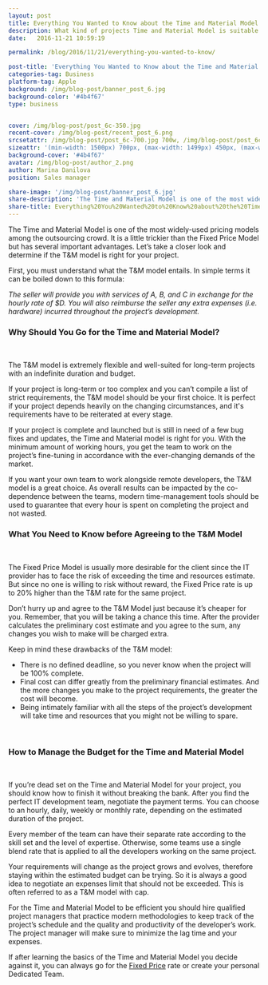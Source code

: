 ```yaml
---
layout: post
title: Everything You Wanted to Know about the Time and Material Model
description: What kind of projects Time and Material Model is suitable for. What you need to know about this engagement model before going for it.
date:   2016-11-21 10:59:19

permalink: /blog/2016/11/21/everything-you-wanted-to-know/

post-title: 'Everything You Wanted to Know about the Time and Material Model'
categories-tag: Business
platform-tag: Apple
background: /img/blog-post/banner_post_6.jpg
background-color: '#4b4f67'
type: business


cover: /img/blog-post/post_6c-350.jpg
recent-cover: /img/blog-post/recent_post_6.png
srcsetattr: /img/blog-post/post_6c-700.jpg 700w, /img/blog-post/post_6c-450.jpg 450w, /img/blog-post/post_6c-350.jpg 350w
sizeattr: '(min-width: 1500px) 700px, (max-width: 1499px) 450px, (max-width: 1000px) 350px, 700px'
background-cover: '#4b4f67'
avatar: /img/blog-post/author_2.png
author: Marina Danilova
position: Sales manager

share-image: '/img/blog-post/banner_post_6.jpg'
share-description: 'The Time and Material Model is one of the most widely-used pricing models among the outsourcing crowd. It is a little trickier than the Fixed Price Model but has several important advantages. Let’s take a closer look and determine if the T&M model is right for your project.'
share-title: Everything%20You%20Wanted%20to%20Know%20about%20the%20Time%20and%20Material%20Model
---
```


<div class="post-body p-t-6rem">
    <p>The Time and Material Model is one of the most widely-used pricing models among the outsourcing crowd. It is a little trickier than the Fixed Price Model but has several important advantages. Let’s take a closer look and determine if the T&M model is right for your project.</p>
    <p>First, you must understand what the T&M model entails. In simple terms it can be boiled down to this formula:</p>
    <p><i>The seller will provide you with services of A, B, and C in exchange for the hourly rate of $D. You will also reimburse the seller any extra expenses (i.e. hardware) incurred throughout the project’s development.</i></p>
    <h3>Why Should You Go for the Time and Material Model?</h3><br>
    <p>The T&M model is extremely flexible and well-suited for long-term projects with an indefinite duration and budget.</p>
    <p>If your project is long-term or too complex and you can’t compile a list of strict requirements, the T&M model should be your first choice. It is perfect if your project depends heavily on the changing circumstances, and it's requirements have to be reiterated at every stage.</p>
    <p>If your project is complete and launched but is still in need of a few bug fixes and updates, the Time and Material model is right for you. With the minimum amount of working hours, you get the team to work on the project’s fine-tuning in accordance with the ever-changing demands of the market.</p>
    <p>If you want your own team to work alongside remote developers, the T&M model is a great choice. As overall results can be impacted by the co-dependence between the teams, modern time-management tools should be used to guarantee that every hour is spent on completing the project and not wasted.</p>
    <h3>What You Need to Know before Agreeing to the T&M Model</h3><br>
    <p>The Fixed Price Model is usually more desirable for the client since the IT provider has to face the risk of exceeding the time and resources estimate. But since no one is willing to risk without reward, the Fixed Price rate is up to 20% higher than the T&M rate for the same project.</p>
    <p>Don’t hurry up and agree to the T&M Model just because it’s cheaper for you. Remember, that you will be taking a chance this time. After the provider calculates the preliminary cost estimate and you agree to the sum, any changes you wish to make will be charged extra.</p>
    <p>Keep in mind these drawbacks of the T&M model:</p>
    <ul>
        <li>There is no defined deadline, so you never know when the project will be 100% complete.</li>
        <li>Final cost can differ greatly from the preliminary financial estimates. And the more changes you make to the project requirements, the greater the cost will become.</li>
        <li>Being intimately familiar with all the steps of the project’s development will take time and resources that you might not be willing to spare.</li>
    </ul><br>
    <h3>How to Manage the Budget for the Time and Material Model</h3><br>
    <p>If you’re dead set on the Time and Material Model for your project, you should know how to finish it without breaking the bank. After you find the perfect IT development team, negotiate the payment terms. You can choose to an hourly, daily, weekly or monthly rate, depending on the estimated duration of the project.</p>
    <p>Every member of the team can have their separate rate according to the skill set and the level of expertise. Otherwise, some teams use a single blend rate that is applied to all the developers working on the same project.</p>
    <p>Your requirements will change as the project grows and evolves, therefore staying within the estimated budget can be trying. So it is always a good idea to negotiate an expenses limit that should not be exceeded. This is often referred to as a T&M model with cap.</p>
    <p>For the Time and Material Model to be efficient you should hire qualified project managers that practice modern methodologies to keep track of the project’s schedule and the quality and productivity of the developer’s work. The project manager will make sure to minimize the lag time and your expenses.</p>
    <p>If after learning the basics of the Time and Material Model you decide against it, you can always go for the <a href="/blog/2016/11/08/fixed-price-model/">Fixed Price</a> rate or create your personal Dedicated Team.</p>
</div>